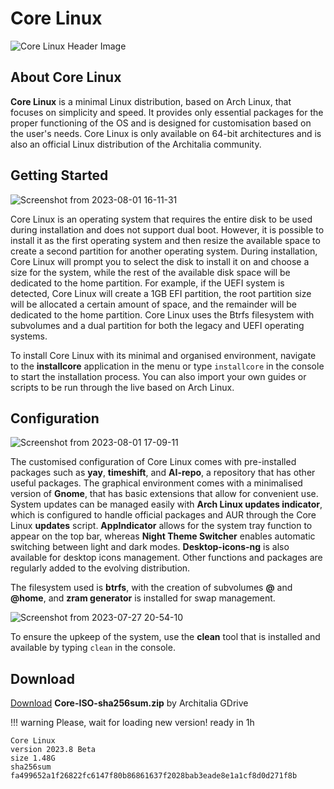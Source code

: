 # Core Linux 

![Core Linux Header Image](https://github.com/ArchItalia/site/assets/117321045/3dcdd1a1-e9d2-4dde-bd99-8404541a643b)

## About Core Linux

**Core Linux** is a minimal Linux distribution, based on Arch Linux, that focuses on simplicity and speed. It provides only essential packages for the proper functioning of the OS and is designed for customisation based on the user's needs. Core Linux is only available on 64-bit architectures and is also an official Linux distribution of the Architalia community. 

## Getting Started 

![Screenshot from 2023-08-01 16-11-31](https://github.com/ArchItalia/site/assets/117321045/b2365773-1bd9-4a78-be0b-0d02afb9f46a)

Core Linux is an operating system that requires the entire disk to be used during installation and does not support dual boot. However, it is possible to install it as the first operating system and then resize the available space to create a second partition for another operating system. During installation, Core Linux will prompt you to select the disk to install it on and choose a size for the system, while the rest of the available disk space will be dedicated to the home partition. For example, if the UEFI system is detected, Core Linux will create a 1GB EFI partition, the root partition size will be allocated a certain amount of space, and the remainder will be dedicated to the home partition. Core Linux uses the Btrfs filesystem with subvolumes and a dual partition for both the legacy and UEFI operating systems.

To install Core Linux with its minimal and organised environment, navigate to the **installcore** application in the menu or type `installcore` in the console to start the installation process. You can also import your own guides or scripts to be run through the live based on Arch Linux.

## Configuration
![Screenshot from 2023-08-01 17-09-11](https://github.com/ArchItalia/site/assets/117321045/555c977d-66f3-4f7d-8ebc-5e9bf3a86483)

The customised configuration of Core Linux comes with pre-installed packages such as **yay**, **timeshift**, and **AI-repo**, a repository that has other useful packages. The graphical environment comes with a minimalised version of **Gnome**, that has basic extensions that allow for convenient use. System updates can be managed easily with **Arch Linux updates indicator**, which is configured to handle official packages and AUR through the Core Linux **updates** script. **AppIndicator** allows for the system tray function to appear on the top bar, whereas **Night Theme Switcher** enables automatic switching between light and dark modes. **Desktop-icons-ng** is also available for desktop icons management. Other functions and packages are regularly added to the evolving distribution. 

The filesystem used is **btrfs**, with the creation of subvolumes **@** and **@home**, and **zram generator** is installed for swap management.

![Screenshot from 2023-07-27 20-54-10](https://github.com/ArchItalia/core/assets/117321045/5aebefe1-d4bf-4629-827a-f896bc26df1f)


To ensure the upkeep of the system, use the **clean** tool that is installed and available by typing `clean` in the console.

## Download
[Download](#) **Core-ISO-sha256sum.zip** by Architalia GDrive 

!!! warning
    Please, wait for loading new version! ready in 1h
```
Core Linux
version 2023.8 Beta
size 1.48G
sha256sum fa499652a1f26822fc6147f80b86861637f2028bab3eade8e1a1cf8d0d271f8b

```
<br>
